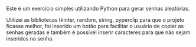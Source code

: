 Este é um exercício simples utilizando Python para gerar senhas aleatórias.

Utilizei as bibliotecas tkinter, random, string, pyperclip para que o projeto ficasse melhor, foi inserido um botão para facilitar o usuário de copiar as senhas geradas e também é possível inserir caracteres para que não sejam inseridos na senha.
